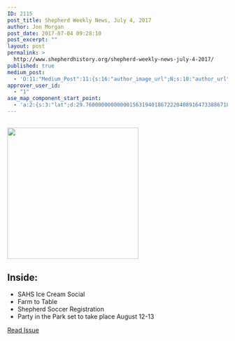 ```yaml
---
ID: 2115
post_title: Shepherd Weekly News, July 4, 2017
author: Jon Morgan
post_date: 2017-07-04 09:28:10
post_excerpt: ""
layout: post
permalink: >
  http://www.shepherdhistory.org/shepherd-weekly-news-july-4-2017/
published: true
medium_post:
  - 'O:11:"Medium_Post":11:{s:16:"author_image_url";N;s:10:"author_url";N;s:11:"byline_name";N;s:12:"byline_email";N;s:10:"cross_link";s:2:"no";s:2:"id";N;s:21:"follower_notification";s:3:"yes";s:7:"license";s:19:"all-rights-reserved";s:14:"publication_id";s:12:"881fb60cdbf3";s:6:"status";s:4:"none";s:3:"url";N;}'
approver_user_id:
  - "1"
ase_map_component_start_point:
  - 'a:2:{s:3:"lat";d:29.760000000000001563194018672220408916473388671875;s:3:"lng";d:-95.3799999999999954525264911353588104248046875;}'
---
```

<h2><img class="alignnone size-medium wp-image-2116" src="http://www.shepherdhistory.org/wp-content/uploads/2017/07/Fireworks-Remix-2015052712-800px-300x300.png" alt="" width="300" height="300" /></h2>
<h2>Inside:</h2>
<ul>
 	<li>SAHS Ice Cream Social</li>
 	<li>Farm to Table</li>
 	<li>Shepherd Soccer Registration</li>
 	<li>Party in the Park set to take place August 12-13</li>
</ul>
<a href="https://shepherdjrn.gitbooks.io/tsw-july2017/content/_posts/2017-07-04-party-in-the-park-to-take-place-august-12-13-in-shepherd.html">Read Issue</a>